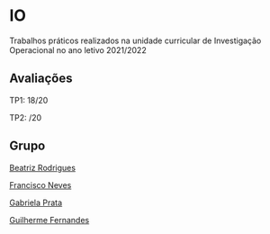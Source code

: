 # IO

Trabalhos práticos realizados na unidade curricular de Investigação Operacional no ano letivo 2021/2022

## Avaliações

TP1: 18/20

TP2: /20

## Grupo

[Beatriz Rodrigues](https://github.com/beasrodrigues24)

[Francisco Neves](https://github.com/franl08)

[Gabriela Prata](https://github.com/GabrielaPrata)

[Guilherme Fernandes](https://github.com/zer0-5)
